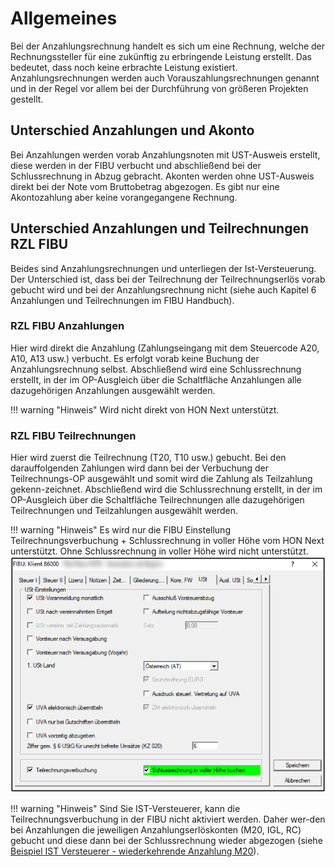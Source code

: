 # Allgemeines

Bei der Anzahlungsrechnung handelt es sich um eine Rechnung, welche der Rechnungssteller für eine zukünftig zu erbringende Leistung erstellt. Das bedeutet, dass noch keine erbrachte Leistung existiert. Anzahlungsrechnungen werden auch Vorauszahlungsrechnungen genannt und in der Regel vor allem bei der Durchführung von größeren Projekten gestellt.

## Unterschied Anzahlungen und Akonto
Bei Anzahlungen werden vorab Anzahlungsnoten mit UST-Ausweis erstellt, diese werden in der FIBU verbucht und abschließend bei der Schlussrechnung in Abzug gebracht.
Akonten werden ohne UST-Ausweis direkt bei der Note vom Bruttobetrag abgezogen. Es gibt nur eine Akontozahlung aber keine vorangegangene Rechnung.

##  Unterschied Anzahlungen und Teilrechnungen RZL FIBU
Beides sind Anzahlungsrechnungen und unterliegen der Ist-Versteuerung. Der Unterschied ist, dass bei der Teilrechnung der Teilrechnungserlös vorab gebucht wird und bei der Anzahlungsrechnung nicht (siehe auch Kapitel 6 Anzahlungen und Teilrechnungen im FIBU Handbuch).

### RZL FIBU Anzahlungen
Hier wird direkt die Anzahlung (Zahlungseingang mit dem Steuercode A20, A10, A13 usw.) verbucht. Es erfolgt vorab keine Buchung der Anzahlungsrechnung selbst.
Abschließend wird eine Schlussrechnung erstellt, in der im OP-Ausgleich über die Schaltfläche Anzahlungen alle dazugehörigen Anzahlungen ausgewählt werden.

!!! warning "Hinweis"
    Wird nicht direkt von HON Next unterstützt.

### RZL FIBU Teilrechnungen
Hier wird zuerst die Teilrechnung (T20, T10 usw.) gebucht. Bei den darauffolgenden Zahlungen wird dann bei der Verbuchung der Teilrechnungs-OP ausgewählt und somit wird die Zahlung als Teilzahlung gekenn-zeichnet.
Abschließend wird die Schlussrechnung erstellt, in der im OP-Ausgleich über die Schaltfläche Teilrechnungen alle dazugehörigen Teilrechnungen und Teilzahlungen ausgewählt werden.

!!! warning "Hinweis"
    Es wird nur die FIBU Einstellung Teilrechnungsverbuchung + Schlussrechnung in voller Höhe vom HON Next unterstützt. Ohne Schlussrechnung in voller Höhe wird nicht unterstützt.
    ![](<img/image1.png>)

!!! warning "Hinweis"
    Sind Sie IST-Versteuerer, kann die Teilrechnungsverbuchung in der FIBU nicht aktiviert werden. Daher wer-den bei Anzahlungen die jeweiligen Anzahlungserlöskonten (M20, IGL, RC) gebucht und diese dann bei der Schlussrechnung wieder abgezogen (siehe [Beispiel IST Versteuerer - wiederkehrende Anzahlung M20](/HONNext/Anzahlungsrechnungen/Beispiel%20Ist-Versteuerer)).